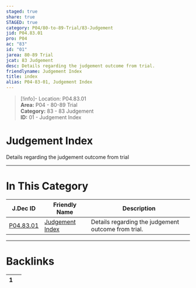 ```yaml
---  
staged: true  
share: true  
STAGED: true  
category: P04/80-to-89-Trial/83-Judgement  
jid: P04.83.01  
pro: P04  
ac: "83"  
id: "01"  
jarea: 80-89 Trial  
jcat: 83 Judgement  
desc: Details regarding the judgement outcome from trial.  
friendlyname: Judgement Index  
title: index  
alias: P04-83-01, Judgement Index  
---  
```

  
>[!info]- Location: P04.83.01  
>**Area:** P04 - 80-89 Trial  
>**Category:** 83 - 83 Judgement  
>**ID:** 01 - Judgement Index  
  
# Judgement Index  
  
Details regarding the judgement outcome from trial  
   
  
  
---  
# In This Category  
  
| J.Dec ID                                                                           | Friendly Name                                                                            | Description                                         |  
| ---------------------------------------------------------------------------------- | ---------------------------------------------------------------------------------------- | --------------------------------------------------- |  
| [P04.83.01](index.md) | [Judgement Index](index.md) | Details regarding the judgement outcome from trial. |  
  
  
---  
# Backlinks  
<div><table class="dataview table-view-table"><thead class="table-view-thead"><tr class="table-view-tr-header"><th class="table-view-th"><span></span><span class="dataview small-text">1</span></th><th class="table-view-th"><span></span></th></tr></thead><tbody class="table-view-tbody"></tbody></table></div>